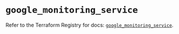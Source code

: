 # `google_monitoring_service`

Refer to the Terraform Registry for docs: [`google_monitoring_service`](https://registry.terraform.io/providers/hashicorp/google-beta/6.47.0/docs/resources/google_monitoring_service).

